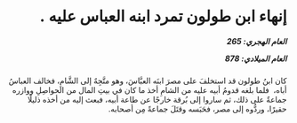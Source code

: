 <h1 dir="rtl">إنهاء ابن طولون تمرد ابنه العباس عليه .</h1>

<h5 dir="rtl">العام الهجري:  265

العام الميلادي: 878

</h5>

<p dir="rtl">كان ابنُ طولون قد استخلفَ على مصرَ ابنَه العبَّاسَ، وهو متَّجِهٌ إلى الشَّامِ، فخالف العباسُ أباه،  فلما بلغه قدومُ أبيه عليه من الشامِ أخذ ما كان في بيتِ المال من الحواصِلِ ووازره جماعةٌ على ذلك، ثم ساروا إلى بُرقة خارجًا عن طاعة أبيه، فبعث إليه من أخذه ذليلًا حقيرًا، وردُّوه إلى مصر، فحَبَسه وقتَلَ جماعةً مِن أصحابه.</p></br>
